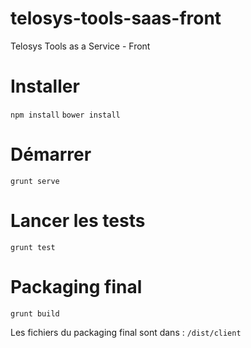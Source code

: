 # telosys-tools-saas-front
Telosys Tools as a Service - Front

# Installer
```npm install```
```bower install```

# Démarrer
```grunt serve```

# Lancer les tests 
```grunt test```

# Packaging final

```grunt build```

Les fichiers du packaging final sont dans : ```/dist/client```
